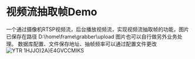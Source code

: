 # 视频流抽取帧Demo

一个通过摄像机RTSP视频流，后台播放视频流，实现视频流抽取帧的功能，图片已保存在路径 D:\home\frame\grabber\upload
图片也可以自行做另外业务处理。
数据库配置、文件保存地址、抽帧频率可以通过配置文件更改
![YTR 1HJJO)2A}E4GVCCMIKS](https://github.com/Canon-fiala/frame-grabber-demo/assets/96220897/91ca30c8-1f5e-495a-84c4-284a14bb85fa)
